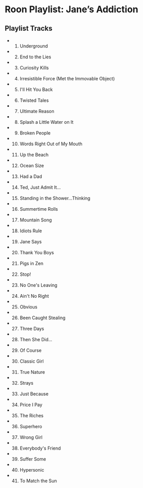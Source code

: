 # Roon Playlist: Jane’s Addiction

## Playlist Tracks


- 1. Underground
- 2. End to the Lies
- 3. Curiosity Kills
- 4. Irresistible Force (Met the Immovable Object)
- 5. I'll Hit You Back
- 6. Twisted Tales
- 7. Ultimate Reason
- 8. Splash a Little Water on It
- 9. Broken People
- 10. Words Right Out of My Mouth
- 11. Up the Beach
- 12. Ocean Size
- 13. Had a Dad
- 14. Ted, Just Admit It...
- 15. Standing in the Shower...Thinking
- 16. Summertime Rolls
- 17. Mountain Song
- 18. Idiots Rule
- 19. Jane Says
- 20. Thank You Boys
- 21. Pigs in Zen
- 22. Stop!
- 23. No One's Leaving
- 24. Ain't No Right
- 25. Obvious
- 26. Been Caught Stealing
- 27. Three Days
- 28. Then She Did...
- 29. Of Course
- 30. Classic Girl
- 31. True Nature
- 32. Strays
- 33. Just Because
- 34. Price I Pay
- 35. The Riches
- 36. Superhero
- 37. Wrong Girl
- 38. Everybody's Friend
- 39. Suffer Some
- 40. Hypersonic
- 41. To Match the Sun

